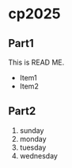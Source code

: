 # cp2025

## Part1
This is READ ME.
- Item1
- Item2

## Part2
1. sunday
1. monday
1. tuesday
1. wednesday
